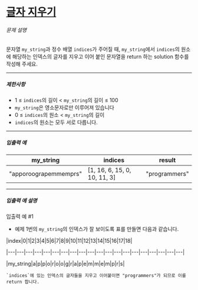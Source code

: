# [글자 지우기](https://school.programmers.co.kr/learn/courses/30/lessons/181900)


###### 문제 설명


문자열 `my_string`과 정수 배열 `indices`가 주어질 때, `my_string`에서 `indices`의 원소에 해당하는 인덱스의 글자를 지우고 이어 붙인 문자열을 return 하는 solution 함수를 작성해 주세요.




---


##### 제한사항


* 1 ≤ `indices`의 길이 \< `my_string`의 길이 ≤ 100
* `my_string`은 영소문자로만 이루어져 있습니다
* 0 ≤ `indices`의 원소 \< `my_string`의 길이
* `indices`의 원소는 모두 서로 다릅니다.




---


##### 입출력 예




| my\_string | indices | result |
| --- | --- | --- |
| "apporoograpemmemprs" | \[1, 16, 6, 15, 0, 10, 11, 3] | "programmers" |




---


##### 입출력 예 설명


입출력 예 \#1


* 예제 1번의 `my_string`의 인덱스가 잘 보이도록 표를 만들면 다음과 같습니다.


\|index\|0\|1\|2\|3\|4\|5\|6\|7\|8\|9\|10\|11\|12\|13\|14\|15\|16\|17\|18\|


\|\-\-\-\|\-\-\-\|\-\-\-\|\-\-\-\|\-\-\-\|\-\-\-\|\-\-\-\|\-\-\-\|\-\-\-\|\-\-\-\|\-\-\-\|\-\-\-\|\-\-\-\|\-\-\-\|\-\-\-\|\-\-\-\|\-\-\-\|\-\-\-\|\-\-\-\|\-\-\-\|


\|my\_string\|a\|p\|p\|o\|r\|o\|o\|g\|r\|a\|p\|e\|m\|m\|e\|m\|p\|r\|s\|



```
`indices`에 있는 인덱스의 글자들을 지우고 이어붙이면 "programmers"가 되므로 이를 return 합니다.

```


